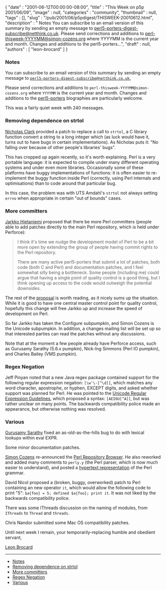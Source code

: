 {
   "date" : "2001-06-12T00:00:00-08:00",
   "title" : "This Week on p5p 2001/06/09",
   "image" : null,
   "categories" : "community",
   "thumbnail" : null,
   "tags" : [],
   "slug" : "/pub/2001/06/p5pdigest/THISWEEK-20010612.html",
   "description" : " Notes You can subscribe to an email version of this summary by sending an empty message to perl5-porters-digest-subscribe@netthink.co.uk. Please send corrections and additions to perl-thisweek-YYYYMM@simon-cozens.org where YYYYMM is the current year and month. Changes and additions to the perl5-porters...",
   "draft" : null,
   "authors" : [
      "leon-brocard"
   ]
}



### <span id="Notes">Notes</span>

You can subscribe to an email version of this summary by sending an empty message to [`perl5-porters-digest-subscribe@netthink.co.uk`.](mailto:perl5-porters-digest-subscribe@netthink.co.uk)

Please send corrections and additions to `perl-thisweek-YYYYMM@simon-cozens.org` where `YYYYMM` is the current year and month. Changes and additions to the [perl5-porters](http://simon-cozens.org/writings/whos-who.html) biographies are particularly welcome.

This was a fairly quiet week with 240 messages.

### <span id="Removing_dependence_on_strtol">Removing dependence on strtol</span>

[Nicholas Clark](http://simon-cozens.org/writings/whos-who.html#CLARK) provided a patch to replace a call to `strtol`, a C library function convert a string to a long integer which (as luck would have it, turns out to have bugs in certain implementations). As Nicholas puts it: "No falling over because of other people's libraries' bugs".

This has cropped up again recently, so it's worth explaining. Perl is a very portable language: it is expected to compile under many different operating systems and under even more libraries. Occasionally some of these platforms have buggy implementations of functions: it is often easier to re-implement the buggy function inside Perl (correctly, using Perl internals and optimisations) than to code around that particular bug.

In this case, the problem was with UTS Amdahl's `strtol` not always setting `errno` when appropriate in certain "out of bounds" cases.

### <span id="More_committers">More committers</span>

[Jarkko Hietaniemi](http://simon-cozens.org/writings/whos-who.html#HIETANIEMI) proposed that there be more Perl committers (people able to add patches directly to the main Perl repository, which is held under Perforce):

> I think it's time we nudge the development model of Perl to be a bit more open by extending the group of people having commit rights to the Perl repository.
>
> There are many active perl5-porters that submit a lot of patches, both code (both C and Perl) and documentation patches, and I feel somewhat silly being a bottleneck. Some people (including me) could argue that having a single point of quality control is a good thing, but I think opening up access to the code would outweigh the potential downsides.

The rest of the [proposal](http://archive.develooper.com/perl5-porters@perl.org/msg58581.html) is worth reading, as it nicely sums up the situation. While it is good to have one central master control point for quality control, hopefully this change will free Jarkko up and increase the speed of development on Perl.

So far Jarkko has taken the Configure subpumpkin, and Simon Cozens is the Unicode subpumpkin. In addition, a changes mailing list will be set up so that interested parties can read the patches without any discussions.

Note that at the moment a few people already have Perforce access, such as Gurusamy Sarathy (5.6.x pumpkin), Nick-Ing Simmons (Perl IO pumpkin), and Charles Bailey (VMS pumpkin).

### <span id="Regex_Negation">Regex Negation</span>

Jeff Pinyan noted that a new Java regex package contained support for the following regular expression negation: `[\w'\-[^\d]]`, which matches any word character, apostrophe, or hyphen, EXCEPT digits, and asked whether support was planned for Perl. He was pointed to the [Unicode Regular Expression Guidelines](http://web.archive.org/web/20050403115502/http://www.unicode.org:80/unicode/reports/tr18/), which proposed a syntax: `[AEIOU[^A]]`, but was rather unclear on many points. The backwards compatibility police made an appearance, but otherwise nothing was resolved.

### <span id="Various">Various</span>

[Gurusamy Sarathy](http://simon-cozens.org/writings/whos-who.html#GURUSAMY) fixed an as-old-as-the-hills bug to do with lexical lookups within eval EXPR.

Some minor documentation patches.

[Simon Cozens](http://simon-cozens.org/writings/whos-who.html#COZENS) re-announced the [Perl Repository Browser](http://public.activestate.com/cgi-bin/perlbrowse). He also reworked and added many comments to `perly.y` (the Perl parser, which is now much easier to understand), and posted a [hypertext representation](http://simon-cozens.org/hacks/grammar.pdf) of the Perl grammar.

David Nicol proposed a (broken, buggy, overworked) patch to Perl containing an new operator `it`, which would allow the following code to print "5": `$a{foo} = 5; defined $a{foo}; print it`. It was not liked by the backwards compatibility police.

There was some IThreads discussion on the naming of modules, from `IThreads` to `Thread` and `threads`.

Chris Nandor submitted some Mac OS compatibility patches.

Until next week I remain, your temporarily-replacing humble and obedient servant,

[Leon Brocard](mailto:leon@iterative-software.com)

------------------------------------------------------------------------

-   [Notes](#Notes)
-   [Removing dependence on strtol](#Removing_dependence_on_strtol)
-   [More committers](#More_committers)
-   [Regex Negation](#Regex_Negation)
-   [Various](#Various)

